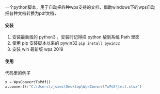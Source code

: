 一个python脚本，用于自动把各种wps支持的文档，借助windows下的wps自动把各种文档转换为pdf文档，

#### 安装
1. 安装最新版的 python3 ，安装时记得把 python 放到系统 Path 里面
2. 使用 pip 安装脚本以来的 pywin32 `pip install pywin32`
3. 安装 win 最新版 wps 2019

#### 使用

代码里的例子
```python
x = WpsConvertToPdf()
x.convert(r"C:\Users\zjsxwc\Desktop\WpsConvertToPdf\test.xlsx")
```

